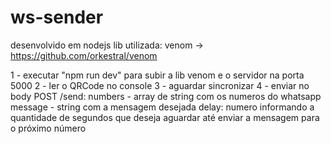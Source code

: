 # ws-sender

desenvolvido em nodejs
lib utilizada: venom -> https://github.com/orkestral/venom

1 - executar "npm run dev" para subir a lib venom e o servidor na porta 5000
2 - ler o QRCode no console
3 - aguardar sincronizar
4 - enviar no body POST /send:
  numbers - array de string com os numeros do whatsapp
  message - string com a mensagem desejada
  delay: numero informando a quantidade de segundos que deseja aguardar até enviar a mensagem para o próximo número
